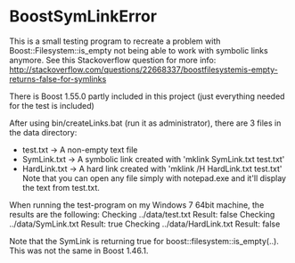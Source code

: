 BoostSymLinkError
=================

This is a small testing program to recreate a problem with Boost::Filesystem::is_empty not being able to work with symbolic links anymore.
See this Stackoverflow question for more info: http://stackoverflow.com/questions/22668337/boostfilesystemis-empty-returns-false-for-symlinks

There is Boost 1.55.0 partly included in this project (just everything needed for the test is included)

After using bin/createLinks.bat (run it as administrator), there are 3 files in the data directory:
* test.txt          -> A non-empty text file
* SymLink.txt       -> A symbolic link created with 'mklink SymLink.txt test.txt'
* HardLink.txt      -> A hard link created with 'mklink /H HardLink.txt test.txt'
Note that you can open any file simply with notepad.exe and it'll display the text from test.txt.

When running the test-program on my Windows 7 64bit machine, the results are the following:
    Checking ../data/test.txt
    Result: false
    Checking ../data/SymLink.txt
    Result: true
    Checking ../data/HardLink.txt
    Result: false

Note that the SymLink is returning true for boost::filesystem::is_empty(..). This was not the same in Boost 1.46.1.
